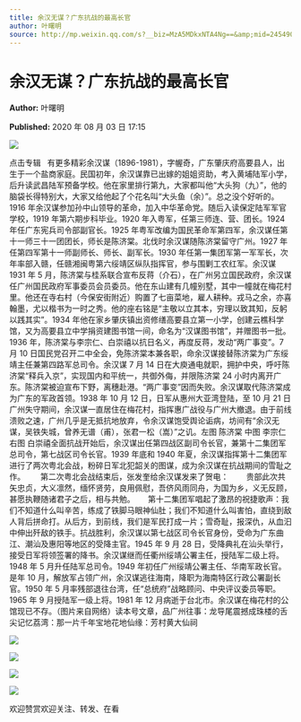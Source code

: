 ```yaml
---
title: 余汉无谋？广东抗战的最高长官
author: 叶曙明
source: http://mp.weixin.qq.com/s?__biz=MzA5MDkxNTA4Ng==&amp;mid=2454909766&amp;idx=1&amp;sn=dbe506ad276ce33b03a387746ad9e8a3&amp;chksm=87a23b27b0d5b231eba1b4f6ad510ab6a72d03d9021c8931140d6d56f96cf6f4192ed4d918dc&poc_token=HJ_Do2ejHyO-wNZGG8Q1S8FdPgy1YBBEob-nUEme
---
```


# 余汉无谋？广东抗战的最高长官

**Author:** 叶曙明

**Published:** 2020 年 08 月 03 日 17:15

![](https://mmbiz.qpic.cn/mmbiz_gif/Ljib4So7yuWiatGiapD46vqo7m44T8eaq8ibBdQ4X4vb5IjbXPz1oqBTMviaFP6jIJyQee86FMQ2piadtP4aLUjhJk5g/640?wx_fmt=gif)

点击专辑   有更多精彩余汉谋（1896-1981），字幄奇，广东肇庆府高要县人，出生于一个盐商家庭。民国初年，余汉谋靠已出嫁的姐姐资助，考入黄埔陆军小学，后升读武昌陆军预备学校。他在家里排行第九，大家都叫他“大头狗（九）”，他的脑袋长得特别大，大家又给他起了个花名叫“大头鱼（余）”。总之没个好听的。1916 年余汉谋参加孙中山领导的革命，加入中华革命党。随后入读保定陆军军官学校，1919 年第六期步科毕业。1920 年入粤军，任第三师连、营、团长。1924 年任广东宪兵司令部副官长。1925 年粤军改编为国民革命军第四军，余汉谋任第十一师三十一团团长，师长是陈济棠。北伐时余汉谋随陈济棠留守广州。1927 年任第四军第十一师副师长、师长、副军长。1930 年任第一集团军第一军军长，次年率部入赣，任赣湘闽粤第六绥靖区纵队指挥官，参与围剿工农红军。余汉谋 1931 年 5 月，陈济棠与桂系联合宣布反蒋（介石），在广州另立国民政府，余汉谋任广州国民政府军事委员会员委员。他在东山建有几幢别墅，其中一幢就在梅花村里。他还在寺右村（今保安街附近）购置了七亩菜地，雇人耕种。戎马之余，亦喜翰墨，尤以楷书为一时之秀。他的座右铭是“主敬以立其本，穷理以致其知，反躬以践其实”。1934 年他在家乡肇庆镇出资修缮高要县立第一小学，创建云樵科学馆，又为高要县立中学捐资建图书馆一间，命名为“汉谋图书馆”，并赠图书一批。1936 年，陈济棠与李宗仁、白崇禧以抗日名义，再度反蒋，发动“两广事变”。7 月 10 日国民党召开二中全会，免陈济棠本兼各职，命余汉谋接替陈济棠为广东绥靖主任兼第四路军总司令。余汉谋 7 月 14 日在大庾通电就职，拥护中央，呼吁陈济棠“释兵入京”，实现国内和平统一，共御外侮，并限陈济棠 24 小时内离开广东。陈济棠被迫宣布下野，离穗赴港。“两广事变”因而失败。余汉谋取代陈济棠成为广东的军政首领。1938 年 10 月 12 日，日军从惠州大亚湾登陆，至 10 月 21 日广州失守期间，余汉谋一直居住在梅花村，指挥惠广战役与广州大撤退。由于前线溃败之速，广州几乎是无抵抗地放弃，令余汉谋饱受舆论诟病，坊间有“余汉无谋，吴铁失城，曾养无谱（甫），张君一松（嵩）”之讥。左图 陈济棠 中图 李宗仁 右图 白崇禧全面抗战开始后，余汉谋出任第四战区副司令长官，兼第十二集团军总司令，第七战区司令长官。1939 年底和 1940 年夏，余汉谋指挥第十二集团军进行了两次粤北会战，粉碎日军北犯韶关的图谋，成为余汉谋在抗战期间的雪耻之作。       第二次粤北会战结束后，张发奎给余汉谋发来了贺电：        贵部此次共矢忠贞，大义凛然，缅怀贤劳，良用佩慰，吾侪风雨同舟，为国为乡，义无反顾，甚愿执鞭随诸君子之后，相与共勉。      第十二集团军唱起了激昂的祝捷歌声：我们不知道什么叫辛苦，练成了铁脚马眼神仙肚；我们不知道什么叫害怕，直绕到敌人背后拼命打。从后方，到前线，我们是军民打成一片；雪奇耻，报深仇，从血汩中伸出歼敌的铁手。抗战胜利，余汉谋以第七战区司令长官身份，受命为广东曲江、潮汕及惠阳等地区的受降主官。1945 年 9 月 28 日，受降典礼在汕头举行，接受日军将领签署的降书。余汉谋继而任衢州绥靖公署主任，授陆军二级上将。1948 年 5 月升任陆军总司令。1949 年初任广州绥靖公署主任、华南军政长官。是年 10 月，解放军占领广州，余汉谋逃往海南，降职为海南特区行政公署副长官。1950 年 5 月率残部退往台湾，任“总统府”战略顾问、中央评议委员等职。1965 年 9 月授陆军一级上将。1981 年 12 月病逝于台北市。余汉谋在梅花村的公馆现已不存。（图片来自网络）读本号文章，品广州往事：龙导尾震撼成珠楼的舌尖记忆荔湾：那一片千年宝地花地仙缘：芳村黄大仙祠

![](https://mmbiz.qpic.cn/mmbiz_jpg/PJWG74pLsMZBQ9fvQxq5TtCxVKZgsn0Q2jfkhIvPvJPDeZgbhGicKEW56nn7ej6e1ICsObvZLOMKDqoHZYrziaWA/640?wx_fmt=jpeg)

![](https://mmbiz.qpic.cn/mmbiz_jpg/PJWG74pLsMZBQ9fvQxq5TtCxVKZgsn0QQL6rSYxPlUdzKyrRNYO0p2syVJMhMSWA3WJBbziaH3V5r5ibrJ6wqXOw/640?wx_fmt=jpeg)

![](https://mmbiz.qpic.cn/mmbiz_jpg/PJWG74pLsMZBQ9fvQxq5TtCxVKZgsn0QxTZEeroRh7jr78h1YT135DezCk0P4syxXnDagicGteazdUfOqEQWgew/640?wx_fmt=jpeg)

![](https://mmbiz.qpic.cn/mmbiz_jpg/PJWG74pLsMZBQ9fvQxq5TtCxVKZgsn0QHhMVRWdcY4cOsTcBcEtlbumru0r7XPO8ATysZiamJy801ibYKIqSQlWg/640?wx_fmt=jpeg)

欢迎赞赏欢迎关注、转发、在看
